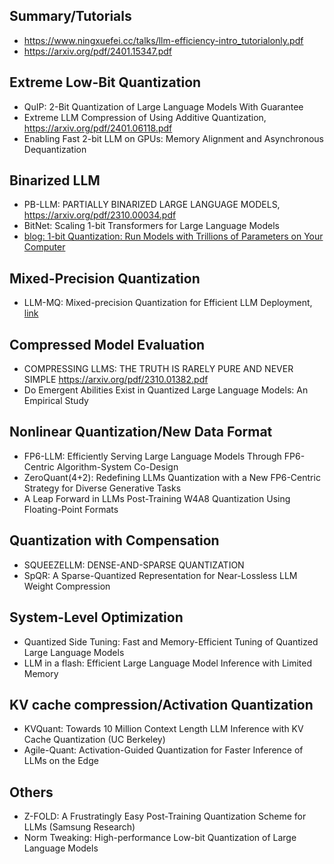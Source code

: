 ## Summary/Tutorials
- https://www.ningxuefei.cc/talks/llm-efficiency-intro_tutorialonly.pdf
- https://arxiv.org/pdf/2401.15347.pdf
## Extreme Low-Bit Quantization
- QuIP: 2-Bit Quantization of Large Language Models With Guarantee
- Extreme LLM Compression of Using Additive Quantization, https://arxiv.org/pdf/2401.06118.pdf
- Enabling Fast 2-bit LLM on GPUs: Memory Alignment and Asynchronous Dequantization
## Binarized LLM
- PB-LLM: PARTIALLY BINARIZED LARGE LANGUAGE MODELS, https://arxiv.org/pdf/2310.00034.pdf
- BitNet: Scaling 1-bit Transformers for Large Language Models
- [blog: 1-bit Quantization: Run Models with Trillions of Parameters on Your Computer](https://medium.com/@bnjmn_marie/1-bit-quantization-run-models-with-trillions-of-parameters-on-your-computer-442617a61440)
## Mixed-Precision Quantization
- LLM-MQ: Mixed-precision Quantization for Efficient LLM Deployment, [link](https://nicsefc.ee.tsinghua.edu.cn/%2Fnics_file%2Fpdf%2F5c805adc-b555-499f-9882-5ca35ce674b5.pdf)
## Compressed Model Evaluation
- COMPRESSING LLMS: THE TRUTH IS RARELY PURE AND NEVER SIMPLE https://arxiv.org/pdf/2310.01382.pdf
- Do Emergent Abilities Exist in Quantized Large Language Models: An Empirical Study
## Nonlinear Quantization/New Data Format
- FP6-LLM: Efficiently Serving Large Language Models Through FP6-Centric Algorithm-System Co-Design
- ZeroQuant(4+2): Redefining LLMs Quantization with a New FP6-Centric Strategy for Diverse Generative Tasks
- A Leap Forward in LLMs Post-Training W4A8 Quantization Using Floating-Point Formats
## Quantization with Compensation
- SQUEEZELLM: DENSE-AND-SPARSE QUANTIZATION
- SpQR: A Sparse-Quantized Representation for Near-Lossless LLM Weight Compression
## System-Level Optimization
- Quantized Side Tuning: Fast and Memory-Efficient Tuning of Quantized Large Language Models
- LLM in a flash: Efficient Large Language Model Inference with Limited Memory
## KV cache compression/Activation Quantization
- KVQuant: Towards 10 Million Context Length LLM Inference with KV Cache Quantization (UC Berkeley)
- Agile-Quant: Activation-Guided Quantization for Faster Inference of LLMs on the Edge

## Others
- Z-FOLD: A Frustratingly Easy Post-Training Quantization Scheme for LLMs (Samsung Research)
- Norm Tweaking: High-performance Low-bit Quantization of Large Language Models
